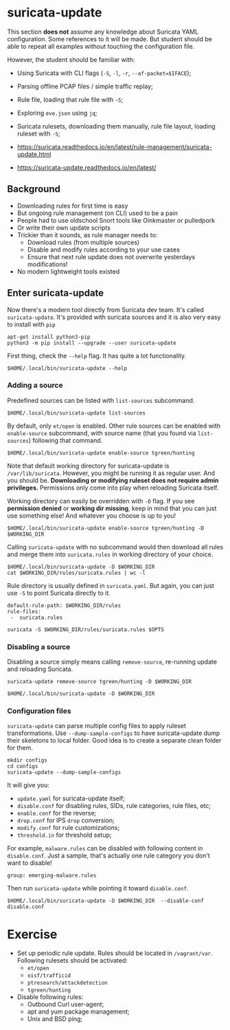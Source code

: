 # suricata-update

This section **does not** assume any knowledge about Suricata YAML configuration. Some references to it will be made. But student should be able to repeat all examples without touching the configuration file.

However, the student should be familiar with:
* Using Suricata with CLI flags (`-S`, `-l`, `-r`, `--af-packet=$IFACE`);
* Parsing offline PCAP files / simple traffic replay;
* Rule file, loading that rule file with `-S`;
* Exploring `eve.json` using `jq`;
* Suricata rulesets, downloading them manually, rule file layout, loading ruleset with `-S`;

 * https://suricata.readthedocs.io/en/latest/rule-management/suricata-update.html
 * https://suricata-update.readthedocs.io/en/latest/
 
## Background
 
* Downloading rules for first time is easy
* But ongoing rule management (on CLI) used to be a pain
* People had to use oldschool Snort tools like Oinkmaster or pulledpork
* Or write their own update scripts
* Trickier than it sounds, as rule manager needs to:
  * Download rules (from multiple sources)
  * Disable and modify rules according to your use cases
  * Ensure that next rule update does not overwrite yesterdays modifications!
* No modern lightweight tools existed

## Enter suricata-update

Now there's a modern tool directly from Suricata dev team. It's called `suricata-update`. It's provided with suricata
sources and it is also very easy to install with `pip`

```
apt-get install python3-pip
python3 -m pip install --upgrade --user suricata-update
```

First thing, check the `--help` flag. It has quite a lot functionality.

```
$HOME/.local/bin/suricata-update --help
```

### Adding a source

Predefined sources can be listed with `list-sources` subcommand.

```
$HOME/.local/bin/suricata-update list-sources
```

By default, only `et/open` is enabled. Other rule sources can be enabled with `enable-source` subcommand, with source name (that you found via `list-sources`) following that command.

```
$HOME/.local/bin/suricata-update enable-source tgreen/hunting
```

Note that default working directory for suricata-update is `/var/lib/suricata`. However, you might be running it as regular user. And you should be. **Downloading or modifying ruleset does not require admin privileges.** Permissions only come into play when reloading Suricata itself.

Working directory can easily be overridden with `-D` flag. If you see **permission denied** or **working dir missing**, keep in mind that you can just use something else! And whatever you choose is up to you!

```
$HOME/.local/bin/suricata-update enable-source tgreen/hunting -D $WORKING_DIR
```

Calling `suricata-update` with no subcommand would then download all rules and merge them into `suricata.rules` in working directory of your choice.

```
$HOME/.local/bin/suricata-update -D $WORKING_DIR
cat $WORKING_DIR/rules/suricata.rules | wc -l
```

Rule directory is usually defined in `suricata.yaml`. But again, you can just use `-S` to point Suricata directly to it.

```
default-rule-path: $WORKING_DIR/rules
rule-files:
 -  suricata.rules
```

```
suricata -S $WORKING_DIR/rules/suricata.rules $OPTS
```

### Disabling a source

Disabling a source simply means calling `remove-source`, re-running update and reloading Suricata.

```
suricata-update remove-source tgreen/hunting -D $WORKING_DIR
```

```
$HOME/.local/bin/suricata-update -D $WORKING_DIR
```

### Configuration files

`suricata-update` can parse multiple config files to apply ruleset transformations. Use `--dump-sample-configs` to have suricata-update dump their skeletons to local folder. Good idea is to create a separate clean folder for them.

```
mkdir configs
cd configs
suricata-update --dump-sample-configs
```

It will give you:
* `update.yaml` for suricata-update itself;
* `disable.conf` for disabling rules, SIDs, rule categories, rule files, etc;
* `enable.conf` for the reverse;
* `drop.conf` for IPS `drop` conversion;
* `modify.conf` for rule customizations;
* `threshold.in` for threshold setup;

For example, `malware.rules` can be disabled with following content in `disable.conf`. Just a sample, that's actually one rule category you don't want to disable!

```
group: emerging-malware.rules
```

Then run `suricata-update` while pointing it toward `disable.conf`.

```
$HOME/.local/bin/suricata-update -D $WORKING_DIR  --disable-conf disable.conf
```

# Exercise

* Set up periodic rule update. Rules should be located in `/vagrant/var`. Following rulesets should be activated:
  * `et/open`
  * `oisf/trafficid`
  * `ptresearch/attackdetection`
  * `tgreen/hunting`
* Disable following rules:
  * Outbound Curl user-agent;
  * apt and yum package management;
  * Unix and BSD ping;
